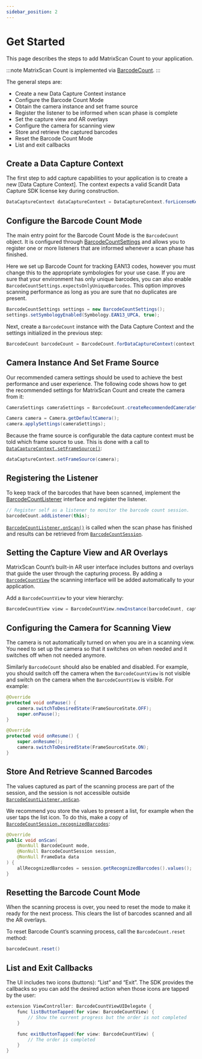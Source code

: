 ```yaml
---
sidebar_position: 2
---
```


# Get Started

This page describes the steps to add MatrixScan Count to your application.

:::note
MatrixScan Count is implemented via [BarcodeCount](https://docs.scandit.com/data-capture-sdk/android/barcode-capture/api/barcode-count.html#class-scandit.datacapture.barcode.count.BarcodeCount).
:::

The general steps are:

- Create a new Data Capture Context instance
- Configure the Barcode Count Mode
- Obtain the camera instance and set frame source
- Register the listener to be informed when scan phase is complete
- Set the capture view and AR overlays
- Configure the camera for scanning view
- Store and retrieve the captured barcodes
- Reset the Barcode Count Mode
- List and exit callbacks

## Create a Data Capture Context

The first step to add capture capabilities to your application is to create a new [Data Capture Context]. The context expects a valid Scandit Data Capture SDK license key during construction.

```java
DataCaptureContext dataCaptureContext = DataCaptureContext.forLicenseKey("-- ENTER YOUR SCANDIT LICENSE KEY HERE --");
```

## Configure the Barcode Count Mode

The main entry point for the Barcode Count Mode is the `BarcodeCount` object. It is configured through [BarcodeCountSettings](https://docs.scandit.com/data-capture-sdk/android/barcode-capture/api/barcode-count-settings.html) and allows you to register one or more listeners that are informed whenever a scan phase has finished.

Here we set up Barcode Count for tracking EAN13 codes, however you must change this to the appropriate symbologies for your use case. If you are sure that your environment has only unique barcodes, you can also enable `BarcodeCountSettings.expectsOnlyUniqueBarcodes`. This option improves scanning performance as long as you are sure that no duplicates are present.

```java
BarcodeCountSettings settings = new BarcodeCountSettings();
settings.setSymbologyEnabled(Symbology.EAN13_UPCA, true);
```

Next, create a `BarcodeCount` instance with the Data Capture Context and the settings initialized in the previous step:

```java
BarcodeCount barcodeCount = BarcodeCount.forDataCaptureContext(context, settings);
```

## Camera Instance And Set Frame Source

Our recommended camera settings should be used to achieve the best performance and user experience. The following code shows how to get the recommended settings for MatrixScan Count and create the camera from it:

```java
CameraSettings cameraSettings = BarcodeCount.createRecommendedCameraSettings();

Camera camera = Camera.getDefaultCamera();
camera.applySettings(cameraSettings);
```

Because the frame source is configurable the data capture context must be told which frame source to use. This is done with a call to [`DataCaptureContext.setFrameSource()`](https://docs.scandit.com/data-capture-sdk/android/core/api/data-capture-context.html#method-scandit.datacapture.core.DataCaptureContext.SetFrameSourceAsync):

```java
dataCaptureContext.setFrameSource(camera);
```

## Registering the Listener

To keep track of the barcodes that have been scanned, implement the [BarcodeCountListener](https://docs.scandit.com/data-capture-sdk/android/barcode-capture/api/barcode-count-listener.html#interface-scandit.datacapture.barcode.count.IBarcodeCountListener) interface and register the listener.

```java
// Register self as a listener to monitor the barcode count session.
barcodeCount.addListener(this);
```

[`BarcodeCountListener.onScan()`](https://docs.scandit.com/data-capture-sdk/android/barcode-capture/api/barcode-count-listener.html#method-scandit.datacapture.barcode.count.IBarcodeCountListener.OnScan) is called when the scan phase has finished and results can be retrieved from [`BarcodeCountSession`](https://docs.scandit.com/data-capture-sdk/android/barcode-capture/api/barcode-count-session.html#class-scandit.datacapture.barcode.count.BarcodeCountSession).

## Setting the Capture View and AR Overlays

MatrixScan Count’s built-in AR user interface includes buttons and overlays that guide the user through the capturing process. By adding a [`BarcodeCountView`](https://docs.scandit.com/data-capture-sdk/android/barcode-capture/api/ui/barcode-count-view.html#class-scandit.datacapture.barcode.count.ui.BarcodeCountView) the scanning interface will be added automatically to your application.

Add a `BarcodeCountView` to your view hierarchy:

```java
BarcodeCountView view = BarcodeCountView.newInstance(barcodeCount, captureView);
```

## Configuring the Camera for Scanning View

The camera is not automatically turned on when you are in a scanning view. You need to set up the camera so that it switches on when needed and it switches off when not needed anymore.

Similarly `BarcodeCount` should also be enabled and disabled. For example, you should switch off the camera when the `BarcodeCountView` is not visible and switch on the camera when the `BarcodeCountView` is visible. For example:

```java
@Override
protected void onPause() {
    camera.switchToDesiredState(FrameSourceState.OFF);
    super.onPause();
}

@Override
protected void onResume() {
    super.onResume();
    camera.switchToDesiredState(FrameSourceState.ON);
}
```

## Store And Retrieve Scanned Barcodes

The values captured as part of the scanning process are part of the session, and the session is not accessible outside [`BarcodeCountListener.onScan`](https://docs.scandit.com/data-capture-sdk/android/barcode-capture/api/barcode-count-listener.html#method-scandit.datacapture.barcode.count.IBarcodeCountListener.OnScan).

We recommend you store the values to present a list, for example when the user taps the list icon. To do this, make a copy of [`BarcodeCountSession.recognizedBarcodes`](https://docs.scandit.com/data-capture-sdk/android/barcode-capture/api/barcode-count-session.html#property-scandit.datacapture.barcode.count.BarcodeCountSession.RecognizedBarcodes):

```java
@Override
public void onScan(
    @NonNull BarcodeCount mode,
    @NonNull BarcodeCountSession session,
    @NonNull FrameData data
) {
    allRecognizedBarcodes = session.getRecognizedBarcodes().values();
}
```

## Resetting the Barcode Count Mode

When the scanning process is over, you need to reset the mode to make it ready for the next process. This clears the list of barcodes scanned and all the AR overlays.

To reset Barcode Count’s scanning process, call the `BarcodeCount.reset` method:

```java
barcodeCount.reset()
```

## List and Exit Callbacks

The UI includes two icons (buttons): “List” and “Exit”. The SDK provides the callbacks so you can add the desired action when those icons are tapped by the user:

```java
extension ViewController: BarcodeCountViewUIDelegate {
    func listButtonTapped(for view: BarcodeCountView) {
        // Show the current progress but the order is not completed
    }

    func exitButtonTapped(for view: BarcodeCountView) {
        // The order is completed
    }
}
```
